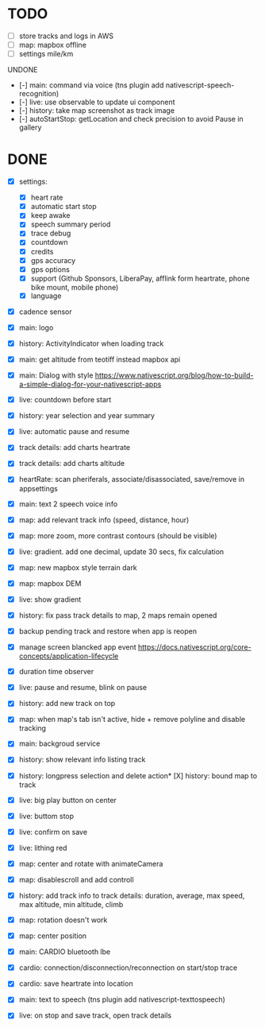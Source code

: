 TODO
====

* [ ] store tracks and logs in AWS
* [ ] map: mapbox offline
* [ ] settings mile/km

UNDONE

* [-] main: command via voice (tns plugin add nativescript-speech-recognition)
* [-] live: use observable to update ui component
* [-] history: take map screenshot as track image
* [-] autoStartStop: getLocation and check precision to avoid Pause in gallery

DONE
====

* [X] settings:
    * [X] heart rate
    * [X] automatic start stop   
    * [X] keep awake
    * [X] speech summary period
    * [X] trace debug 
    * [X] countdown
    * [X] credits
    * [X] gps accuracy
    * [X] gps options
    * [X] support (Github Sponsors, LiberaPay, afflink form heartrate, phone bike mount, mobile phone)
    * [X] language
* [X] cadence sensor 
* [X] main: logo
* [X] history: ActivityIndicator when loading track
* [X] main: get altitude from teotiff instead mapbox api
* [X] main: Dialog with style https://www.nativescript.org/blog/how-to-build-a-simple-dialog-for-your-nativescript-apps 
* [X] live: countdown before start
* [X] history: year selection and year summary
* [X] live: automatic pause and resume
* [X] track details: add charts heartrate
* [X] track details: add charts altitude
* [X] heartRate: scan pheriferals, associate/disassociated, save/remove in appsettings
* [X] main: text 2 speech voice info
* [X] map: add relevant track info (speed, distance, hour)
* [X] map: more zoom, more contrast contours (should be visible)
* [X] live: gradient. add one decimal, update 30 secs, fix calculation
* [X] map: new mapbox style terrain dark

* [X] map: mapbox DEM 
* [X] live: show gradient
* [X] history: fix pass track details to map, 2 maps remain opened
* [X] backup pending track and restore when app is reopen
* [X] manage screen blancked app event https://docs.nativescript.org/core-concepts/application-lifecycle 
* [X] duration time observer
* [X] live: pause and resume, blink on pause
* [X] history: add new track on top
* [X] map: when map's tab isn't active, hide + remove polyline and disable tracking
* [X] main: backgroud service
* [X] history: show relevant info listing track  
* [X] history: longpress selection and delete action* [X] history: bound map to track 
* [X] live: big play button on center
* [X] live: buttom stop
* [X] live: confirm on save
* [X] live: lithing red
* [X] map: center and rotate with animateCamera
* [X] map: disablescroll and add controll
* [X] history: add track info to track details: duration, average, max speed, max altitude, min altitude, climb
* [X] map: rotation doesn't work
* [X] map: center position
* [X] main: CARDIO bluetooth lbe
* [X] cardio: connection/disconnection/reconnection on start/stop trace
* [X] cardio: save heartrate into location
* [X] main: text to speech (tns plugin add nativescript-texttospeech) 
* [X] live: on stop and save track, open track details

